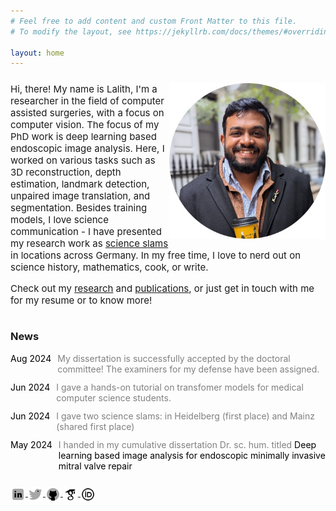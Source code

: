 ```yaml
---
# Feel free to add content and custom Front Matter to this file.
# To modify the layout, see https://jekyllrb.com/docs/themes/#overriding-theme-defaults

layout: home
---
```


<div style="overflow: hidden;">
  <img src="/assets/lalith-potrait-circular.jpg" alt="Alt text" style="float: right; width: 250px; margin-top: 10px;">
  <p style="font-size: 15px; margin-top: 10px">
    Hi, there! My name is Lalith, I'm a researcher in the field of computer assisted surgeries, with a focus on computer vision. 
    The focus of my PhD work is deep learning based endoscopic image analysis. Here, I worked on various tasks such as 3D reconstruction, depth estimation, landmark detection, unpaired image translation, and segmentation. Besides training models, I love science communication - I have presented my research work as <a target="_blank" href="/talks/">science slams</a> in locations across Germany. In my free time, I love to nerd out on science history, mathematics, cook, or write. </p>
    <div style="margin-bottom: 12px;"></div>
  <p style="font-size: 15px; margin-top: 10px">Check out my <a target="_blank" href="/research/">research</a> and <a target="_blank" href="/pubs/">publications</a>, or just get in touch with me for my resume or to know more!  
  </p>
</div>

### News

 <div style="display: flex; font-size: 14px;">
  <span style="white-space: nowrap; margin-right: 10px; color: black;">Aug 2024</span>
  <div style="flex-grow: 1;">
    <span style="color: #808080;"> My dissertation is successfully accepted by the doctoral committee! The examiners for my defense have been assigned. </span>
  </div>
 </div>
<div style="margin-bottom: 12px;"></div>

 <div style="display: flex; font-size: 14px;">
  <span style="white-space: nowrap; margin-right: 10px; color: black;">Jun 2024</span>
  <div style="flex-grow: 1;">
    <span style="color: #808080;"> I gave a hands-on tutorial on transfomer models for medical computer science students. </span>
  </div>
 </div>
<div style="margin-bottom: 12px;"></div>

 <div style="display: flex; font-size: 14px;">
  <span style="white-space: nowrap; margin-right: 10px; color: black;">Jun 2024</span>
  <div style="flex-grow: 1;">
    <span style="color: #808080;"> I gave two science slams: in Heidelberg (first place) and Mainz (shared first place) </span>
  </div>
 </div>
<div style="margin-bottom: 12px;"></div>

 <div style="display: flex; font-size: 14px;">
  <span style="white-space: nowrap; margin-right: 10px; color: black;">May 2024</span>
  <div style="flex-grow: 1;">
    <span style="color: #808080;"> I handed in my cumulative dissertation Dr. sc. hum. titled <span style="color: black;">Deep learning based image analysis for endoscopic minimally invasive mitral valve repair</span> </span>
  </div>
 </div>
<div style="margin-bottom: 25px;"></div>

<div style="margin-bottom: 25px;"></div>

<a href="https://www.linkedin.com/in/lalithnag/" target="_blank">
<img src="/assets/icons8-linkedin-24.png" alt="LinkedIn" style="width: 24px; height: 24px; vertical-align: middle;">
</a> 
<a href="https://x.com/onyourseat" target="_blank">
<img src="/assets/icons8-twitter-24.png" alt="Twitter" style="width: 24px; height: 24px; vertical-align: middle;">
</a>
<a href="https://github.com/lalithnag" target="_blank">
<img src="/assets/icons8-github-24.png" alt="Github" style="width: 24px; height: 24px; vertical-align: middle;">
</a>
<a href="https://scholar.google.com/citations?hl=en&user=bdLgSAgAAAAJ&scilu=&scisig=ANI4uE0AAAAAZsDJsV5LhxdZ4Nn1sc5rzTXhTyc&gmla=AC6lMd-O5fQvrmRRJkS2sKL_vLX_zEk80gZiRtiDRNE0mi2fUEYRxsLYM6K6lt8NihQg5ttVXYE_TSWYnC1D5PCAh2RuUSJP9QQ0WsDi6Ho&sciund=3223323255075413780" target="_blank">
<img src="/assets/icons8-google-scholar-24.png" alt="Google Scholar" style="width: 24px; height: 24px; vertical-align: middle;">
</a>
<a href="https://orcid.org/0000-0003-0835-042X" target="_blank">
<img src="/assets/icons8-orcid-32.png" alt="OrcID" style="width: 24px; height: 24px; vertical-align: middle;">
</a>